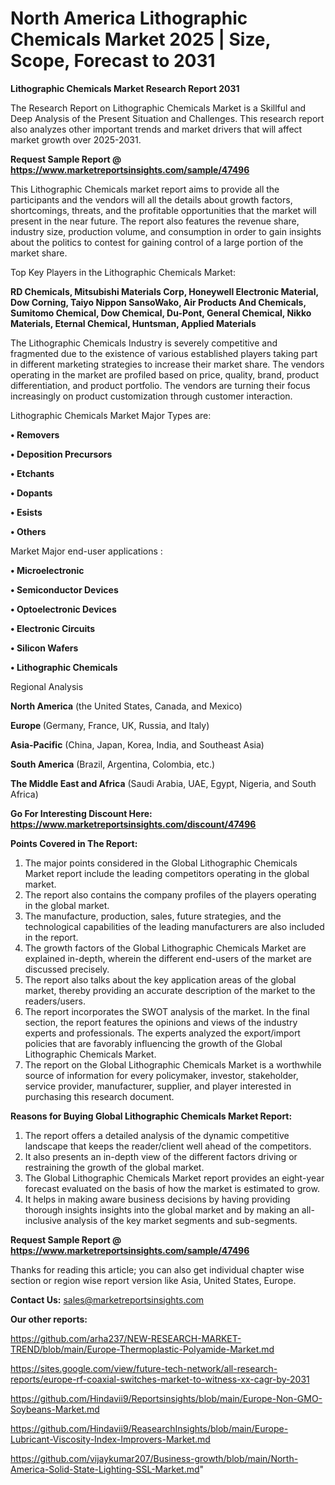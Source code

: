 # North America Lithographic Chemicals Market 2025 | Size, Scope, Forecast to 2031

<strong>Lithographic Chemicals Market Research Report 2031</strong>

The Research Report on Lithographic Chemicals Market is a Skillful and Deep Analysis of the Present Situation and Challenges. This research report also analyzes other important trends and market drivers that will affect market growth over 2025-2031.

<strong>Request Sample Report @ <a href=https://www.marketreportsinsights.com/sample/47496>https://www.marketreportsinsights.com/sample/47496</a></strong>

This Lithographic Chemicals market report aims to provide all the participants and the vendors will all the details about growth factors, shortcomings, threats, and the profitable opportunities that the market will present in the near future. The report also features the revenue share, industry size, production volume, and consumption in order to gain insights about the politics to contest for gaining control of a large portion of the market share.

Top Key Players in the Lithographic Chemicals Market:

<strong>RD Chemicals, Mitsubishi Materials Corp, Honeywell Electronic Material, Dow Corning, Taiyo Nippon SansoWako, Air Products And Chemicals, Sumitomo Chemical, Dow Chemical, Du-Pont, General Chemical, Nikko Materials, Eternal Chemical, Huntsman, Applied Materials</strong>

The Lithographic Chemicals Industry is severely competitive and fragmented due to the existence of various established players taking part in different marketing strategies to increase their market share. The vendors operating in the market are profiled based on price, quality, brand, product differentiation, and product portfolio. The vendors are turning their focus increasingly on product customization through customer interaction.

Lithographic Chemicals Market Major Types are:

<strong>•  Removers

•  Deposition Precursors

•  Etchants

•  Dopants

•  Esists

•  Others</strong>

Market Major end-user applications :

<strong>•  Microelectronic

•  Semiconductor Devices

•  Optoelectronic Devices

•  Electronic Circuits

•  Silicon Wafers

•  Lithographic Chemicals</strong>

Regional Analysis

</u><strong><b>North America</b></strong> (the United States, Canada, and Mexico)

<strong><b>Europe </b></strong>(Germany, France, UK, Russia, and Italy)

<strong><b>Asia-Pacific</b></strong> (China, Japan, Korea, India, and Southeast Asia)

<strong><b>South America</b></strong> (Brazil, Argentina, Colombia, etc.)

<strong><b>The Middle East and Africa</b></strong> (Saudi Arabia, UAE, Egypt, Nigeria, and South Africa)

<strong>Go For Interesting Discount Here: <a href=https://www.marketreportsinsights.com/discount/47496>https://www.marketreportsinsights.com/discount/47496</a></strong>

<strong>Points Covered in The Report:</strong>
<ol>
  <li>The major points considered in the Global Lithographic Chemicals Market report include the leading competitors operating in the global market.</li>
  <li>The report also contains the company profiles of the players operating in the global market.</li>
  <li>The manufacture, production, sales, future strategies, and the technological capabilities of the leading manufacturers are also included in the report.</li>
  <li>The growth factors of the Global Lithographic Chemicals Market are explained in-depth, wherein the different end-users of the market are discussed precisely.</li>
  <li>The report also talks about the key application areas of the global market, thereby providing an accurate description of the market to the readers/users.</li>
  <li>The report incorporates the SWOT analysis of the market. In the final section, the report features the opinions and views of the industry experts and professionals. The experts analyzed the export/import policies that are favorably influencing the growth of the Global Lithographic Chemicals Market.</li>
  <li>The report on the Global Lithographic Chemicals Market is a worthwhile source of information for every policymaker, investor, stakeholder, service provider, manufacturer, supplier, and player interested in purchasing this research document.</li>
</ol>
<strong>Reasons for Buying Global Lithographic Chemicals Market Report:</strong>

<ol>
  <li>The report offers a detailed analysis of the dynamic competitive landscape that keeps the reader/client well ahead of the competitors.</li>
  <li>It also presents an in-depth view of the different factors driving or restraining the growth of the global market.</li>
  <li>The Global Lithographic Chemicals Market report provides an eight-year forecast evaluated on the basis of how the market is estimated to grow.</li>
  <li>It helps in making aware business decisions by having providing thorough insights insights into the global market and by making an all-inclusive analysis of the key market segments and sub-segments.</li>
</ol>
<strong>Request Sample Report @ <a href=https://www.marketreportsinsights.com/sample/47496>https://www.marketreportsinsights.com/sample/47496</a></strong>


Thanks for reading this article; you can also get individual chapter wise section or region wise report version like Asia, United States, Europe.

<strong>Contact Us:</strong>
sales@marketreportsinsights.com

<strong>Our other reports:</strong>

<a href=https://github.com/arha237/NEW-RESEARCH-MARKET-TREND/blob/main/Europe-Thermoplastic-Polyamide-Market.md>https://github.com/arha237/NEW-RESEARCH-MARKET-TREND/blob/main/Europe-Thermoplastic-Polyamide-Market.md</a>

<a href=https://sites.google.com/view/future-tech-network/all-research-reports/europe-rf-coaxial-switches-market-to-witness-xx-cagr-by-2031>https://sites.google.com/view/future-tech-network/all-research-reports/europe-rf-coaxial-switches-market-to-witness-xx-cagr-by-2031</a>

<a href=https://github.com/Hindavii9/Reportsinsights/blob/main/Europe-Non-GMO-Soybeans-Market.md>https://github.com/Hindavii9/Reportsinsights/blob/main/Europe-Non-GMO-Soybeans-Market.md</a>

<a href=https://github.com/Hindavii9/ReasearchInsights/blob/main/Europe-Lubricant-Viscosity-Index-Improvers-Market.md>https://github.com/Hindavii9/ReasearchInsights/blob/main/Europe-Lubricant-Viscosity-Index-Improvers-Market.md</a>

<a href=https://github.com/vijaykumar207/Business-growth/blob/main/North-America-Solid-State-Lighting-SSL-Market.md>https://github.com/vijaykumar207/Business-growth/blob/main/North-America-Solid-State-Lighting-SSL-Market.md</a>"
